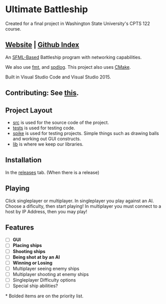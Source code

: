 # Ultimate Battleship

Created for a final project in Washington State University's CPTS 122 course.

## [Website](www.KaceCottam.github.io/UltimateBattleship) | [Github Index](docs/index.md)
 
An [SFML-Based](https://www.sfml-dev.org/index.php) Battleship program with networking capabilities.

We also use [fmt](https://github.com/fmtlib/fmt), and [spdlog](https://github.com/gabime/spdlog).
This project also uses [CMake](https://cmake.org/).

Built in Visual Studio Code and Visual Studio 2015.

## Contributing: See [this](docs/contrib.md).

## Project Layout

- [src](src/) is used for the source code of the project.
- [tests](tests/) is used for testing code.
- [spike](spike/) is used for testing projects. Simple things such as drawing balls and working out GUI constructs.
- [lib](lib/) is where we keep our libraries.

## Installation

In the [releases](/) tab. (When there is a release)

## Playing

Click singleplayer or multiplayer. In singleplayer you play against an AI. Choose a dificulty, then start playing!
In multiplayer you must connect to a host by IP Address, then you may play!

## Features

- [ ] **GUI**
- [ ] **Placing ships**
- [ ] **Shooting ships**
- [ ] **Being shot at by an AI**
- [ ] **Winning or Losing**
- [ ] Multiplayer seeing enemy ships
- [ ] Multiplayer shooting at enemy ships
- [ ] Singleplayer Difficulty options
- [ ] Special ship abilities?

\* Bolded items are on the priority list.
